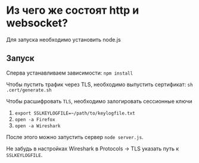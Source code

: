 # Из чего же состоят http и websocket?

Для запуска необходимо установить node.js

## Запуск

Сперва устанавливаем зависимости: `npm install`

Чтобы пустить трафик через TLS, необходимо выпустить сертификат: `sh .cert/generate.sh`

Чтобы расшифровать `TLS`, необходимо залогировать сессионные ключи

1. `export SSLKEYLOGFILE=~/path/to/keylogfile.txt`
2. `open -a Firefox`
3. `open -a Wireshark`

После этого можно запустить сервер `node server.js`.

Не забудь в настройках Wireshark в Protocols -> TLS указать путь к `SSLKEYLOGFILE`.
